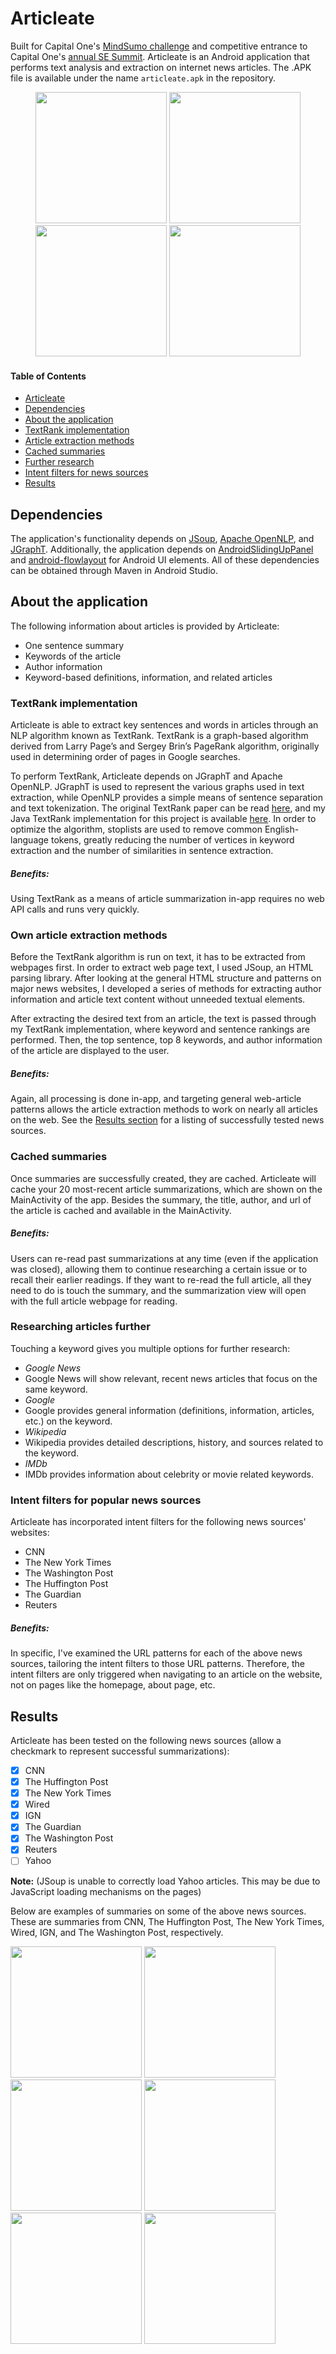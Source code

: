 # Articleate
Built for Capital One's [MindSumo challenge](https://www.mindsumo.com/contests/565) and competitive entrance to Capital One's [annual SE Summit](https://www.youtube.com/watch?v=c5efHTl40dE). Articleate is an Android application that performs text analysis and extraction on internet news articles. The .APK file is available under the name `articleate.apk` in the repository.

<p align="center">
  <img  src="https://raw.githubusercontent.com/J0Nreynolds/Articleate/master/Screenshots/Screenshot_2016-03-28-23-51-11.png" width="210" />

  <img  src="https://raw.githubusercontent.com/J0Nreynolds/Articleate/master/Screenshots/Screenshot_2016-03-27-17-24-46.png" width="210" />

  <img  src="https://raw.githubusercontent.com/J0Nreynolds/Articleate/master/Screenshots/Screenshot_2016-03-27-17-24-53.png" width="210" />


  <img  src="https://github.com/J0Nreynolds/Articleate/blob/master/Screenshots/Screenshot_2016-03-27-18-23-19.png" width="210" />
</p>

#### Table of Contents
* [Articleate](https://github.com/J0Nreynolds/Articleate/blob/master/README.md#articleate)
* [Dependencies](https://github.com/J0Nreynolds/Articleate/blob/master/README.md#dependencies)
* [About the application](https://github.com/J0Nreynolds/Articleate/blob/master/README.md#about-the-application)
 * [TextRank implementation](https://github.com/J0Nreynolds/Articleate/blob/master/README.md#textrank-implementation)
 * [Article extraction methods](https://github.com/J0Nreynolds/Articleate/blob/master/README.md#own-article-extraction-methods)
 * [Cached summaries](https://github.com/J0Nreynolds/Articleate/blob/master/README.md#cached-summaries)
 * [Further research](https://github.com/J0Nreynolds/Articleate/blob/master/README.md#researching-articles-further)
 * [Intent filters for news sources](https://github.com/J0Nreynolds/Articleate/blob/master/README.md#intent-filters-for-popular-news-sources)
* [Results](https://github.com/J0Nreynolds/Articleate/blob/master/README.md#results)

## Dependencies
The application's functionality depends on [JSoup](http://jsoup.org/), [Apache OpenNLP](http://opennlp.apache.org/), and [JGraphT](http://jgrapht.org/).
Additionally, the application depends on [AndroidSlidingUpPanel](https://github.com/umano/AndroidSlidingUpPanel) and [android-flowlayout](https://github.com/ApmeM/android-flowlayout) for Android UI elements. All of these dependencies can be obtained through Maven in Android Studio.

## About the application
The following information about articles is provided by
Articleate:

* One sentence summary
* Keywords of the article
* Author information
* Keyword-based definitions, information, and
related articles

### TextRank implementation
Articleate is able to extract key sentences and words in
articles through an NLP algorithm known as TextRank. TextRank is a graph-based
algorithm derived from Larry Page’s and Sergey Brin’s PageRank algorithm,
originally used in determining order of pages in Google searches.

To perform TextRank, Articleate depends on JGraphT and Apache OpenNLP. JGraphT is used to represent the various graphs used in text extraction, while OpenNLP provides a simple means of sentence separation and text tokenization. The original TextRank paper can be read [here](https://web.eecs.umich.edu/~mihalcea/papers/mihalcea.emnlp04.pdf), and my Java TextRank implementation for this project is available [here](https://github.com/J0Nreynolds/Articleate/blob/master/app/src/main/java/textrank/TextRank.java). In order to optimize the algorithm, stoplists are used to remove common English-language tokens, greatly reducing the number of vertices in keyword extraction and the number of similarities in sentence extraction.

##### Benefits:
Using TextRank as a means of article summarization in-app requires no web API calls and runs very quickly.

### Own article extraction methods
Before the TextRank algorithm is run on text, it has to be extracted from webpages first. In order to extract web page text, I used JSoup, an HTML parsing library. After looking at the general HTML structure and patterns on major news websites, I developed a series of methods for extracting author information and article text content without unneeded textual elements.

After extracting the desired text from an article, the text is passed through my TextRank implementation, where keyword and sentence rankings are performed. Then, the top sentence, top 8 keywords, and author information of the article are displayed to the user.

##### Benefits:
Again, all processing is done in-app, and targeting general web-article patterns allows the article extraction methods to work on nearly all articles on the web. See the [Results section](https://github.com/J0Nreynolds/Articleate/blob/master/README.md#results) for a listing of successfully tested news sources.

### Cached summaries
Once summaries are successfully created, they are cached. Articleate will cache your 20 most-recent article summarizations, which are shown on the MainActivity of the app. Besides the summary, the title, author, and url of the article is cached and available in the MainActivity.

##### Benefits:
Users can re-read past summarizations at any time (even if the application was closed), allowing them to continue researching a certain issue or to recall their earlier readings. If they want to re-read the full article, all they need to do is touch the summary, and the summarization view will open with the full article webpage for reading.

### Researching articles further
Touching a keyword gives you multiple options for further research:
* _Google News_
 * Google News will show relevant, recent news articles that focus on the same keyword.
* _Google_
 * Google provides general information (definitions, information, articles, etc.) on the keyword.
* _Wikipedia_
 * Wikipedia provides detailed descriptions, history, and sources related to the keyword.
* _IMDb_
 * IMDb provides information about celebrity or movie related keywords.


### Intent filters for popular news sources
Articleate has incorporated intent filters for the following news sources' websites:

* CNN
* The New York Times
* The Washington Post
* The Huffington Post
* The Guardian
* Reuters

##### Benefits:
In specific, I've examined the URL patterns for each of the above news sources, tailoring the intent filters to those URL patterns. Therefore, the intent filters are only triggered when navigating to an article on the website, not on pages like the homepage, about page, etc.

## Results
Articleate has been tested on the following news sources (allow a checkmark to represent successful summarizations):

- [X] CNN
- [X] The Huffington Post
- [X] The New York Times
- [X] Wired
- [X] IGN
- [X] The Guardian
- [X] The Washington Post
- [X] Reuters
- [ ] Yahoo

**Note:** (JSoup is unable to correctly load Yahoo articles. This may be due to JavaScript loading mechanisms on the pages)

Below are examples of summaries on some of the above news sources. These are summaries from CNN, The Huffington Post, The New York Times, Wired, IGN, and The Washington Post, respectively.

<p display="">
  <img  src="https://raw.githubusercontent.com/J0Nreynolds/Articleate/master/Screenshots/Screenshot_2016-03-27-17-41-54.png" width="210" />

  <img  src="https://raw.githubusercontent.com/J0Nreynolds/Articleate/master/Screenshots/Screenshot_2016-03-27-17-27-53.png" width="210" />

  <img  src="https://raw.githubusercontent.com/J0Nreynolds/Articleate/master/Screenshots/Screenshot_2016-03-27-17-30-57.png" width="210" />

  <img  src="https://raw.githubusercontent.com/J0Nreynolds/Articleate/master/Screenshots/Screenshot_2016-03-27-17-24-53.png" width="210" />

  <img  src="https://raw.githubusercontent.com/J0Nreynolds/Articleate/master/Screenshots/Screenshot_2016-03-27-17-50-06.png" width="210" />

  <img  src="https://raw.githubusercontent.com/J0Nreynolds/Articleate/master/Screenshots/Screenshot_2016-03-27-17-26-35.png" width="210" />
</p>

